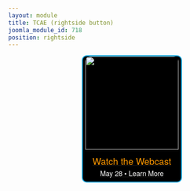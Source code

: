```yaml
---
layout: module
title: TCAE (rightside button)
joomla_module_id: 718
position: rightside
---
```

<div align="center"><a href="http://pages.newtek.com/TriCaster-Advanced-Edition-Webcast.html">
<div align="center" style="max-width: 200px; border-style: solid; border-width: 2px; border-color: #00a0d9; border-radius: 10px; background-color: #000000;"><img src="{{"images/home-page-buttons/hb-TriCasterAdvanced.jpg" | cdn }}" style="width: 190px; border-radius: 10px 10px 0px 0px;" class="img-responsive" />
<p style="font-family: 'Helvetica Neue'; line-height: 1.3em; color: #ff9900;"><span style="font-size: 14pt;">Watch the Webcast</span></p>
<p style="font-family: 'Helvetica Neue'; line-height: .3em; color: #ffffff;">May 28 • Learn More</p>
</div>
</a></div>
